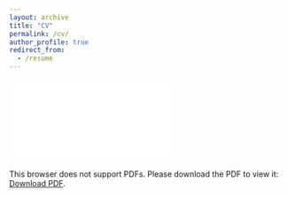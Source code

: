 ```yaml
---
layout: archive
title: "CV"
permalink: /cv/
author_profile: true
redirect_from:
  - /resume
---
```


<!-- {% include base_path %} -->

<object data="[/images/Resume.pdf](https://github.com/manx52/manx52.github.io/blob/master/images/Resum.pdf)" type="application/pdf" width="700px" height="700px">
    <embed src="[/images/Resume.pdf](https://github.com/manx52/manx52.github.io/blob/master/images/Resum.pdf)">
        <p>This browser does not support PDFs. Please download the PDF to view it: <a href="[/images/Resume.pdf](https://github.com/manx52/manx52.github.io/blob/master/images/Resum.pdf)">Download PDF</a>.</p>
    </embed>
</object>
<!-- Education
======
* B.S. in GitHub, GitHub University, 2012
* M.S. in Jekyll, GitHub University, 2014
* Ph.D in Version Control Theory, GitHub University, 2018 (expected)

Work experience
======
* Summer 2015: Research Assistant
  * Github University
  * Duties included: Tagging issues
  * Supervisor: Professor Git

* Fall 2015: Research Assistant
  * Github University
  * Duties included: Merging pull requests
  * Supervisor: Professor Hub
  
Skills
======
* Skill 1
* Skill 2
  * Sub-skill 2.1
  * Sub-skill 2.2
  * Sub-skill 2.3
* Skill 3

Publications
======
  <ul>{% for post in site.publications %}
    {% include archive-single-cv.html %}
  {% endfor %}</ul>
  
Talks
======
  <ul>{% for post in site.talks %}
    {% include archive-single-talk-cv.html %}
  {% endfor %}</ul>
  
Teaching
======
  <ul>{% for post in site.teaching %}
    {% include archive-single-cv.html %}
  {% endfor %}</ul>
  
Service and leadership
======
* Currently signed in to 43 different slack teams
 -->
